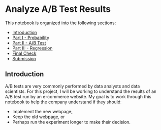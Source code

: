# Analyze A/B Test Results 

This notebook is organized into the following sections: 

- [Introduction](#intro)
- [Part I - Probability](#probability)
- [Part II - A/B Test](#ab_test)
- [Part III - Regression](#regression)
- [Final Check](#finalcheck)
- [Submission](#submission)


<a id='intro'></a>
## Introduction

A/B tests are very commonly performed by data analysts and data scientists. For this project, I will be working to understand the results of an A/B test run by an e-commerce website.  My goal is to work through this notebook to help the company understand if they should:
- Implement the new webpage, 
- Keep the old webpage, or 
- Perhaps run the experiment longer to make their decision.